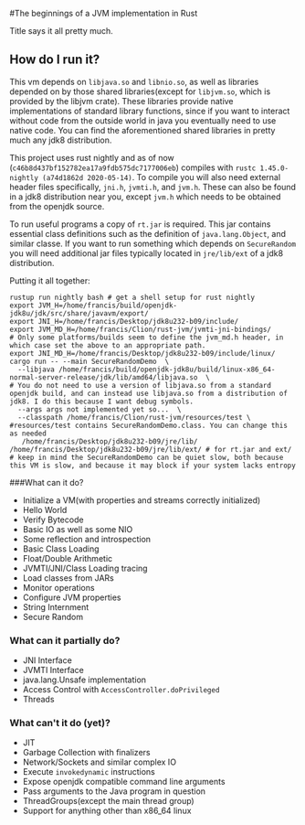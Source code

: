 #The beginnings of a JVM implementation in Rust

Title says it all pretty much. 

## How do I run it?

This vm depends on `libjava.so` and `libnio.so`, as well as libraries depended on by those shared libraries(except for `libjvm.so`, which is provided by the libjvm crate).
These libraries provide native implementations of standard library functions, since if you want to interact without code from the outside world in java you eventually need to use native code. 
You can find the aforementioned shared libraries in pretty much any jdk8 distribution.

This project uses rust nightly and as of now (`c46b8d437bf152782ea17a9fdb575dc7177006eb`) compiles with `rustc 1.45.0-nightly (a74d1862d 2020-05-14)`. 
To compile you will also need external header files specifically, `jni.h`, `jvmti.h`, and `jvm.h`. These can also be found in a jdk8 distribution near you, except `jvm.h` which needs to be obtained from the openjdk source. 

To run useful programs a copy of `rt.jar` is required. This jar contains essential class definitions such as the definition of `java.lang.Object`, and similar classe.
If you want to run something which depends on `SecureRandom` you will need additional jar files typically located in `jre/lib/ext` of a jdk8 distribution.

Putting it all together:

```shell script
rustup run nightly bash # get a shell setup for rust nightly
export JVM_H=/home/francis/build/openjdk-jdk8u/jdk/src/share/javavm/export/
export JNI_H=/home/francis/Desktop/jdk8u232-b09/include/
export JVM_MD_H=/home/francis/Clion/rust-jvm/jvmti-jni-bindings/ 
# Only some platforms/builds seem to define the jvm_md.h header, in which case set the above to an appropriate path.
export JNI_MD_H=/home/francis/Desktop/jdk8u232-b09/include/linux/
cargo run -- --main SecureRandomDemo  \ 
  --libjava /home/francis/build/openjdk-jdk8u/build/linux-x86_64-normal-server-release/jdk/lib/amd64/libjava.so  \
# You do not need to use a version of libjava.so from a standard openjdk build, and can instead use libjava.so from a distribution of jdk8. I do this because I want debug symbols.
  --args args not implemented yet so...  \
  --classpath /home/francis/Clion/rust-jvm/resources/test \ #resources/test contains SecureRandomDemo.class. You can change this as needed 
   /home/francis/Desktop/jdk8u232-b09/jre/lib/ /home/francis/Desktop/jdk8u232-b09/jre/lib/ext/ # for rt.jar and ext/
# keep in mind the SecureRandomDemo can be quiet slow, both because this VM is slow, and because it may block if your system lacks entropy
```

###What can it do? 
 - Initialize a VM(with properties and streams correctly initialized)
 - Hello World
 - Verify Bytecode
 - Basic IO as well as some NIO
 - Some reflection and introspection
 - Basic Class Loading
 - Float/Double Arithmetic
 - JVMTI/JNI/Class Loading tracing
 - Load classes from JARs
 - Monitor operations
 - Configure JVM properties
 - String Internment
 - Secure Random
 

### What can it partially do?
 - JNI Interface
 - JVMTI Interface
 - java.lang.Unsafe implementation 
 - Access Control with `AccessController.doPrivileged`
 - Threads

### What can't it do (yet)? 
- JIT 
- Garbage Collection with finalizers
- Network/Sockets and similar complex IO
- Execute `invokedynamic` instructions
- Expose openjdk compatible command line arguments
- Pass arguments to the Java program in question
- ThreadGroups(except the main thread group)
- Support for anything other than x86_64 linux